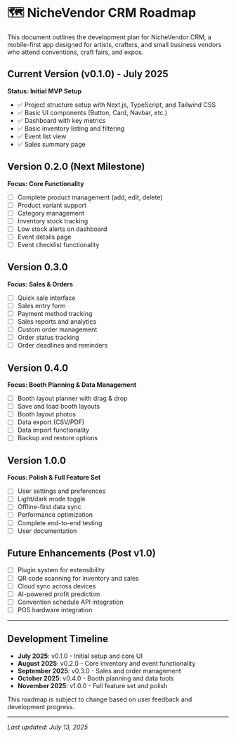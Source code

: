 # 🗺️ NicheVendor CRM Roadmap

This document outlines the development plan for NicheVendor CRM, a mobile-first app designed for artists, crafters, and small business vendors who attend conventions, craft fairs, and expos.

## Current Version (v0.1.0) - July 2025

**Status: Initial MVP Setup**

- ✅ Project structure setup with Next.js, TypeScript, and Tailwind CSS
- ✅ Basic UI components (Button, Card, Navbar, etc.)
- ✅ Dashboard with key metrics
- ✅ Basic inventory listing and filtering
- ✅ Event list view
- ✅ Sales summary page

## Version 0.2.0 (Next Milestone)

**Focus: Core Functionality**

- [ ] Complete product management (add, edit, delete)
- [ ] Product variant support
- [ ] Category management
- [ ] Inventory stock tracking
- [ ] Low stock alerts on dashboard
- [ ] Event details page
- [ ] Event checklist functionality

## Version 0.3.0

**Focus: Sales & Orders**

- [ ] Quick sale interface
- [ ] Sales entry form
- [ ] Payment method tracking
- [ ] Sales reports and analytics
- [ ] Custom order management
- [ ] Order status tracking
- [ ] Order deadlines and reminders

## Version 0.4.0

**Focus: Booth Planning & Data Management**

- [ ] Booth layout planner with drag & drop
- [ ] Save and load booth layouts
- [ ] Booth layout photos
- [ ] Data export (CSV/PDF)
- [ ] Data import functionality
- [ ] Backup and restore options

## Version 1.0.0

**Focus: Polish & Full Feature Set**

- [ ] User settings and preferences
- [ ] Light/dark mode toggle
- [ ] Offline-first data sync
- [ ] Performance optimization
- [ ] Complete end-to-end testing
- [ ] User documentation

## Future Enhancements (Post v1.0)

- [ ] Plugin system for extensibility
- [ ] QR code scanning for inventory and sales
- [ ] Cloud sync across devices
- [ ] AI-powered profit prediction
- [ ] Convention schedule API integration
- [ ] POS hardware integration

---

## Development Timeline

- **July 2025**: v0.1.0 - Initial setup and core UI
- **August 2025**: v0.2.0 - Core inventory and event functionality
- **September 2025**: v0.3.0 - Sales and order management
- **October 2025**: v0.4.0 - Booth planning and data tools
- **November 2025**: v1.0.0 - Full feature set and polish

This roadmap is subject to change based on user feedback and development progress.

---

*Last updated: July 13, 2025*
